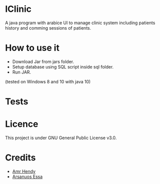 # IClinic
A java program with arabice UI to manage clinic system including patients history and comming sessions of patients.

# How to use it
- Download Jar from jars folder.
- Setup database using SQL script inside sql folder.
- Run JAR.

(tested on Windows 8 and 10 with java 10)

# Tests





# Licence
This project is under GNU General Public License v3.0.


# Credits
* [Amr Hendy](https://github.com/AmrHendy)
* [Arsanuos Essa](https://github.com/Arsanuos)
